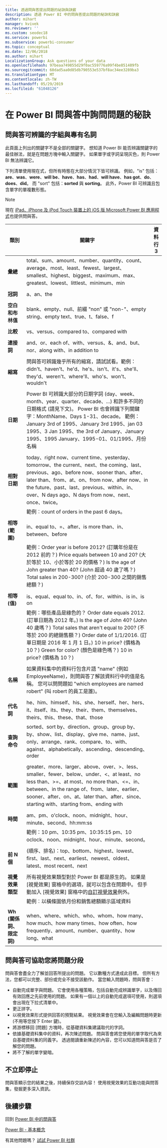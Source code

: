 ```yaml
---
title: 透過問與答提出問題的祕訣與訣竅
description: 透過 Power BI 中的問與答提出問題的秘訣和訣竅
author: mihart
manager: kvivek
ms.reviewer: ''
ms.custom: seodec18
ms.service: powerbi
ms.subservice: powerbi-consumer
ms.topic: conceptual
ms.date: 12/06/2018
ms.author: mihart
LocalizationGroup: Ask questions of your data
ms.openlocfilehash: 97beaa749855d29f0ac559776a99f4be851489fb
ms.sourcegitcommit: 60dad5aa0d85db790553e537bf8ac34ee3289ba3
ms.translationtype: MT
ms.contentlocale: zh-TW
ms.lasthandoff: 05/29/2019
ms.locfileid: "61048126"
---
```

# <a name="tips-for-asking-questions-in-power-bi-qa"></a>在 Power BI 問與答中詢問問題的秘訣
## <a name="words-and-terminology-that-qa-recognizes"></a>問與答可辨識的字組與專有名詞
此頁面上列出的關鍵字不是全部的關鍵字。  想知道 Power BI 能否辨識關鍵字的最佳辦法，就是在問題方塊中輸入關鍵字。  如果單字或字詞呈現灰色，則 Power BI 無法辨識它。

下列清單使用現在式，但所有時態在大部分情況下皆可辨識。 例如，"is" 包括：**are**、**was**、**were**、**will be**、**have**、**has**、**had**、**will have**、**has got**、**do**、**does**、**did**。  而 "sort" 包括：**sorted** 與 **sorting**。  此外，Power BI 可辨識且包含單字的單複數形態。 

> [!NOTE]
> 現在 [iPad、iPhone 及 iPod Touch 裝置上的 iOS 版 Microsoft Power BI 應用程式](mobile/mobile-apps-ios-qna.md)也提供問與答。
>  


|類別  |關鍵字  |資料行3  |
|---------|---------|---------|
|**彙總**     | total、sum、amount、number、quantity、count、average、most、least、fewest、largest、smallest、highest、biggest、maximum、max、greatest、lowest、littlest、minimum、min          |
|     |         |         
**冠詞**     |  a、an、the              |
|     |         |         
|**空白和布林值**     |   blank、empty、null、前綴 "non" 或 "non-"、empty string、empty text、true、t、false、f          |
|     |         |         |
|**比較**     |   vs、versus、compared to、compared with            |
|     |         |         |
|**連接詞**     |  and、or、each of、with、versus、&、and、but、nor、along with、in addition to       |         
|          |         |
|**縮寫**     |  問與答可辨識幾乎所有的縮寫，請試試看。範例：didn't、haven't、he'd、he's、isn't、it's、she'll、they'd、weren't、where'll、who's、won't、wouldn't          |
|        |         |
|**日期**     |       Power BI 可辨識大部分的日期字詞 (day、week、month、year、quarter、decade、...) 和許多不同的日期格式 (請見下文)。 Power BI 也會辨識下列關鍵字：MonthName、Days 1-31、decade。 範例：January 3rd of 1995、January 3rd 1995、jan 03 1995、3 Jan 1995、the 3rd of January、January 1995、1995 January、1995-01、01/1995、月份名稱         |
|        |         |
|**相對日期**     |   today、right now、current time、yesterday、tomorrow、the current、next、the coming、last、previous、ago、before now、sooner than、after、later than、from、at、on、from now、after now、in the future、past、last、previous、within、in、over、N days ago、N days from now、next、once、twice。|
|    |  範例︰count of orders in the past 6 days。  |            |
|        |         |
|**相等 (範圍)**     |   in、equal to、=、after、is more than、in、between、before  |
|  |範例：Order year is before 2012? (訂購年份是在 2012 前的？) Price equals between 10 and 20? (大於等於 10、小於等於 20 的價格？) Is the age of John greater than 40? (John 超過 40 歲了嗎？) Total sales in 200-300? (介於 200-300 之間的銷售總額？)              |
|        |         |
|**相等 (值)**     |   is、equal、equal to、in、of、for、within、is in、is on |
|   | 範例：哪些產品是綠色的？ Order date equals 2012. (訂單日期為 2012 年。) Is the age of John 40? (John 40 歲嗎？) Total sales that aren't equal to 200? (不等於 200 的總銷售額？) Order date of 1/1/2016. (訂單日期是 2016 年 1 月 1 日。) 10 in price? (價格為 10？) Green for color? (顏色是綠色嗎？) 10 in price? (價格為 10？)              |
|        |         |
|**名稱**     |       如果資料集中的資料行包含片語 "name" (例如 EmployeeName)，則問與答了解該資料行中的值是名稱。 您可以問問題如 "which employees are named robert" (叫 robert 的員工是誰)。          |
|        |         |
**代名詞**  | he、him、himself、his、she、herself、her、hers、it、itself、its、they、their、them、themselves、theirs、this、these、that、those
|**查詢命令**     |    sorted、sort by、direction、group、group by、by、show、list、display、give me、name、just、only、arrange、rank、compare、to、with、against、alphabetically、ascending、descending、order             |
|        |         |
|**範圍**     |      greater、more、larger、above、over、>、less、smaller、fewer、below、under、<、at least、no less than、>=、at most、no more than、<=、in、between、in the range of、from、later、earlier、sooner、after、on、at、later than、after、since、starting with、starting from、ending with           |
|        |         |
**時間**  |am、pm、o'clock、noon、midnight、hour、minute、second、hh:mm:ss  |
|  |  範例：10 pm、10:35 pm、10:35:15 pm、10 oclock、noon、midnight、hour、minute、second。  |
|  |  |
|**前 N 個**     |     (順序、排名)：top、bottom、highest、lowest、first、last、next、earliest、newest、oldest、latest、most recent、next            |
|        |         |
|**視覺效果類型**     |  所有視覺效果類型對於 Power BI 都是原生的。  如果是 [視覺效果] 窗格中的選項，就可以包含在問題中。  但手動加入 [視覺效果] 窗格中的[自訂視覺效果](../power-bi-custom-visuals.md)例外。  |
|  |  範例︰以橫條圖依月份和銷售總額顯示區域資料               |
|        |         |
|**Wh (關係詞、限定詞)**  | when、where、which、who、whom、how many、how much、how many times、how often、how frequently、amount、number、quantity、how long、what                |

## <a name="qa-helps-you-phrase-the-question"></a>問與答可協助您將問題分段
問與答會盡全力了解並回答所提出的問題。 它以數種方式達成此目標。 但所有方法，您都可以完整、部份或完全不接受該動作。 當您輸入問題時，問與答會：

* 自動完成單字與問題。 它會使用各種策略，包括自動完成辨識單字，以及傳回有效回應之先前使用的問題。 如果有一個以上的自動完成選項可使用，則選項會出現在下拉式清單中。
* 更正拼字。
* 以視覺效果形式提供回答的預覽結果。 視覺效果會在您輸入及編輯問題時更新 (不用等您按下 Enter 鍵)。
* 將游標移回 [問題] 方塊時，從基礎資料集建議取代的字詞。
* 依據基礎資料集中的資料，再次陳述問題。 問與答會將您使用的單字取代為來自基礎資料集的同義字。 透過閱讀重新陳述的內容，您可以知道問與答是否了解您的問題。 
* 將不了解的單字變暗。

## <a name="dont-stop-now"></a>不立即停止
問與答顯示您的結果之後，持續保存交談內容！ 使用視覺效果的互動功能與問答集，發掘更多深入資訊。

## <a name="next-steps"></a>後續步驟
回到 [Power BI 中的問與答](end-user-q-and-a.md)  

[Power BI - 基本概念](end-user-basic-concepts.md)  

有其他問題嗎？ [試試 Power BI 社群](http://community.powerbi.com/)

